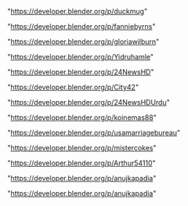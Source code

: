 "https://developer.blender.org/p/duckmug"

"https://developer.blender.org/p/fanniebyrns"

"https://developer.blender.org/p/gloriawilburn"

"https://developer.blender.org/p/Yidruhamle"

"https://developer.blender.org/p/24NewsHD"

"https://developer.blender.org/p/City42"

"https://developer.blender.org/p/24NewsHDUrdu"

"https://developer.blender.org/p/koinemas88"

"https://developer.blender.org/p/usamarriagebureau"

"https://developer.blender.org/p/mistercokes"

"https://developer.blender.org/p/Arthur54110"

"https://developer.blender.org/p/anujkapadia"

 
"https://developer.blender.org/p/anujkapadia"


 

